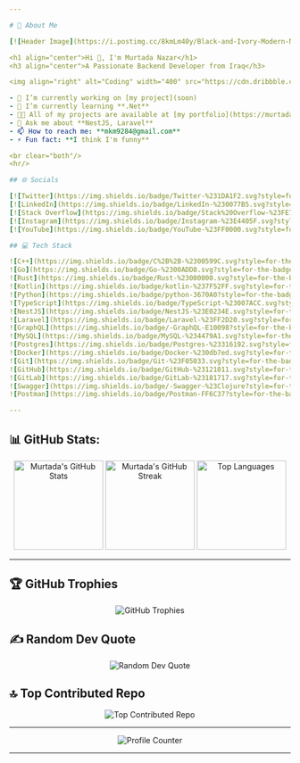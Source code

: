 ```yaml
---

# 💫 About Me

[![Header Image](https://i.postimg.cc/8kmLm40y/Black-and-Ivory-Modern-Name-You-Tube-Channel-Art.png)](https://i.postimg.cc)

<h1 align="center">Hi 👋, I'm Murtada Nazar</h1>
<h3 align="center">A Passionate Backend Developer from Iraq</h3>

<img align="right" alt="Coding" width="400" src="https://cdn.dribbble.com/users/1162077/screenshots/3848914/programmer.gif" />

- 🔭 I’m currently working on [my project](soon)
- 🌱 I’m currently learning **.Net**
- 👨‍💻 All of my projects are available at [my portfolio](https://murtadanazar.netlify.app/)
- 💬 Ask me about **NestJS, Laravel**
- 📫 How to reach me: **mkm9284@gmail.com**
- ⚡ Fun fact: **I think I'm funny**

<br clear="both"/>
<hr/>

## 🌐 Socials

[![Twitter](https://img.shields.io/badge/Twitter-%231DA1F2.svg?style=for-the-badge&logo=Twitter&logoColor=white)]([https://twitter.com/s_k_s_0](https://x.com/s_k_s_0)) 
[![LinkedIn](https://img.shields.io/badge/LinkedIn-%230077B5.svg?style=for-the-badge&logo=linkedin&logoColor=white)](https://linkedin.com/in/murtada-nazar/) 
[![Stack Overflow](https://img.shields.io/badge/Stack%20Overflow-%23FE7A16.svg?style=for-the-badge&logo=stack-overflow&logoColor=white)](https://stackoverflow.com/users/22388617/murtaza-nazar)
[![Instagram](https://img.shields.io/badge/Instagram-%23E4405F.svg?style=for-the-badge&logo=Instagram&logoColor=white)](https://instagram.com/s3_yf) 
[![YouTube](https://img.shields.io/badge/YouTube-%23FF0000.svg?style=for-the-badge&logo=YouTube&logoColor=white)](https://youtube.com/@murtadanazar)

## 💻 Tech Stack

![C++](https://img.shields.io/badge/C%2B%2B-%2300599C.svg?style=for-the-badge&logo=c%2B%2B&logoColor=white) 
![Go](https://img.shields.io/badge/Go-%2300ADD8.svg?style=for-the-badge&logo=go&logoColor=white) 
![Rust](https://img.shields.io/badge/Rust-%23000000.svg?style=for-the-badge&logo=rust&logoColor=white) 
![Kotlin](https://img.shields.io/badge/kotlin-%237F52FF.svg?style=for-the-badge&logo=kotlin&logoColor=white)
![Python](https://img.shields.io/badge/python-3670A0?style=for-the-badge&logo=python&logoColor=ffdd54)
![TypeScript](https://img.shields.io/badge/TypeScript-%23007ACC.svg?style=for-the-badge&logo=typescript&logoColor=white) 
![NestJS](https://img.shields.io/badge/NestJS-%23E0234E.svg?style=for-the-badge&logo=nestjs&logoColor=white) 
![Laravel](https://img.shields.io/badge/Laravel-%23FF2D20.svg?style=for-the-badge&logo=laravel&logoColor=white) 
![GraphQL](https://img.shields.io/badge/-GraphQL-E10098?style=for-the-badge&logo=graphql&logoColor=white) 
![MySQL](https://img.shields.io/badge/MySQL-%234479A1.svg?style=for-the-badge&logo=mysql&logoColor=white) 
![Postgres](https://img.shields.io/badge/Postgres-%23316192.svg?style=for-the-badge&logo=postgresql&logoColor=white) 
![Docker](https://img.shields.io/badge/Docker-%230db7ed.svg?style=for-the-badge&logo=docker&logoColor=white) 
![Git](https://img.shields.io/badge/Git-%23F05033.svg?style=for-the-badge&logo=git&logoColor=white) 
![GitHub](https://img.shields.io/badge/GitHub-%23121011.svg?style=for-the-badge&logo=github&logoColor=white) 
![GitLab](https://img.shields.io/badge/GitLab-%23181717.svg?style=for-the-badge&logo=gitlab&logoColor=white)
![Swagger](https://img.shields.io/badge/-Swagger-%23Clojure?style=for-the-badge&logo=swagger&logoColor=white)
![Postman](https://img.shields.io/badge/Postman-FF6C37?style=for-the-badge&logo=postman&logoColor=white)

---
```


## 📊 GitHub Stats:
<div align="center">
  <img height="160" src="https://github-readme-stats.vercel.app/api?username=MurtadaNazar&theme=tokyonight&hide_border=true&include_all_commits=false&count_private=false" alt="Murtada's GitHub Stats" />
  <img height="160" src="https://github-readme-streak-stats.herokuapp.com/?user=MurtadaNazar&theme=tokyonight&hide_border=true" alt="Murtada's GitHub Streak" />
  <img height="160" src="https://github-readme-stats.vercel.app/api/top-langs/?username=MurtadaNazar&theme=tokyonight&hide_border=true&include_all_commits=false&count_private=false&layout=compact" alt="Top Languages" />
</div>

---

## 🏆 GitHub Trophies

<div align="center">
    <img src="https://github-profile-trophy.vercel.app/?username=MurtadaNazar&theme=tokyonight&no-frame=false&no-bg=false&margin-w=4" alt="GitHub Trophies" />
</div>

## ✍️ Random Dev Quote

<div align="center">
    <img src="https://quotes-github-readme.vercel.app/api?type=horizontal&theme=tokyonight" alt="Random Dev Quote" />
</div>

## 🔝 Top Contributed Repo

<div align="center">
    <img src="https://github-contributor-stats.vercel.app/api?username=MurtadaNazar&limit=5&theme=tokyonight&combine_all_yearly_contributions=true" alt="Top Contributed Repo" />
</div>

---

<div align="center">
    <img src="https://profile-counter.glitch.me/MurtadaNazar/count.svg" alt="Profile Counter">
</div>

---
